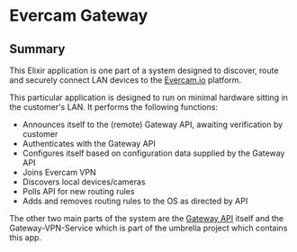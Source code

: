 # Evercam Gateway

## Summary

This Elixir application is one part of a system designed to discover, route and securely connect LAN devices to the [Evercam.io](https://www.evercam.io) platform. 

This particular application is designed to run on minimal hardware sitting in the customer's LAN. It performs the following functions:

*    Announces itself to the (remote) Gateway API, awaiting verification by customer
*    Authenticates with the Gateway API
*    Configures itself based on configuration data supplied by the Gateway API
*    Joins Evercam VPN
*    Discovers local devices/cameras
*    Polls API for new routing rules
*    Adds and removes routing rules to the OS as directed by API

The other two main parts of the system are the [Gateway API](https://github.com/evercam/evercam-gateway-api) itself and the Gateway-VPN-Service which is part of the umbrella project which contains this app.

